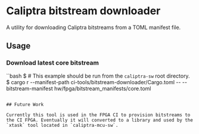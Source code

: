 # Caliptra bitstream downloader

A utility for downloading Caliptra bitstreams from a TOML manifest file.

## Usage

### Download latest core bitstream

``bash
$ # This example should be run from the `caliptra-sw` root directory.
$ cargo r --manifest-path ci-tools/bitstream-downloader/Cargo.toml -- --bitstream-manifest hw/fpga/bitstream_manifests/core.toml
```

## Future Work

Currently this tool is used in the FPGA CI to provision bitstreams to the CI FPGA. Eventually it will converted to a library and used by the `xtask` tool located in `caliptra-mcu-sw`.

